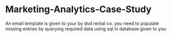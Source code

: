 # Marketing-Analytics-Case-Study
An email template is given to your by dvd rental co. you need to populate missing entries by querying required data using sql in database given to you 
